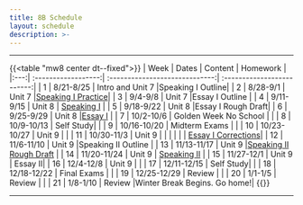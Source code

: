 ```yaml
---
title: 8B Schedule
layout: schedule
description: >-
---
```


---
{{<table "mw8 center dt--fixed">}}
| Week  |          Dates          |                 Content                  |             Homework      |             
|:---:|    :------------------:|             :-----------------------------:| :-------------------------:|
|  1 |  8/21-8/25           | Intro and Unit 7 |Speaking I Outline|
|  2 |  8/28-9/1            | Unit 7  |[Speaking I Practice](sks/fall2023/8B-english/roughdraft/)|
|  3 |  9/4-9/8             | Unit 7  |Essay I Outline |
|  4 |  9/11-9/15           | Unit 8  | [Speaking I](sks/fall2023/8B-english/assignment1/)         |
|  5 |  9/18-9/22           | Unit 8  |Essay I Rough Draft|
|  6 |  9/25-9/29           | Unit 8  |[Essay I](sks/fall2023/8B-english/assignment2/)              |
|  7 |  10/2-10/6           | Golden Week No School |       |
|  8 |  10/9-10/13          | Self Study|          |
|  9 |  10/16-10/20         | Midterm Exams  |       |
| 10 |  10/23-10/27         | Unit 9  |  |
| 11 |  10/30-11/3          | Unit 9  | |
|    |                      |         |  [Essay I Corrections](sks/fall2023/8B-english/essay-corrections)|
| 12 |  11/6-11/10          | Unit 9  |Speaking II Outline |
| 13 |  11/13-11/17         | Unit 9  |[Speaking II Rough Draft](sks/fall2023/8B-english/roughdraft2) |
| 14 |  11/20-11/24         | Unit 9 | [Speaking II](sks/fall2023/8B-english/assignment3) |
| 15 |  11/27-12/1          | Unit 9 | Essay II|
| 16 |  12/4-12/8           | Unit 9 |             |
| 17 |  12/11-12/15         | Self Study|            |
| 18 |  12/18-12/22         | Final Exams |              |
| 19 |  12/25-12/29         | Review |              |
| 20 |  1/1-1/5             | Review |      |
| 21 |  1/8-1/10            | Review |Winter Break Begins. Go home!|
{{</table>}}

---